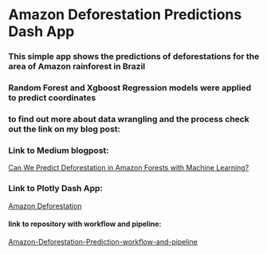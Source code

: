 # Amazon Deforestation Predictions Dash App

### This simple app shows the predictions of deforestations for the area of Amazon rainforest in Brazil

### Random Forest and Xgboost Regression models were applied to predict coordinates

### to find out more about data wrangling and the process check out the link on my blog post:

### Link to Medium blogpost:
[Can We Predict Deforestation in Amazon Forests with Machine Learning?](https://medium.com/@iuliia.stanina/can-we-predict-deforestation-in-amazon-forests-with-machine-learning-2dc7785e5e49)

### Link to Plotly Dash App:
[Amazon Deforestation](https://amazon-deforestation.herokuapp.com/)

#### link to repository with workflow and pipeline:
[Amazon-Deforestation-Prediction-workflow-and-pipeline](https://github.com/tigju/Amazon-Deforestation-Prediction-workflow-and-pipeline)
